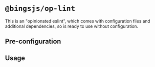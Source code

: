 # `@bingsjs/op-lint`

This is an "opinionated eslint", which comes with configuration files and additional dependencies, so is ready to use without configuration.

## Pre-configuration



## Usage

